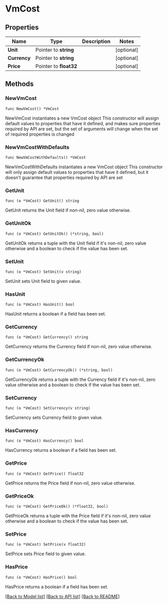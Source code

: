 # VmCost

## Properties

Name | Type | Description | Notes
------------ | ------------- | ------------- | -------------
**Unit** | Pointer to **string** |  | [optional] 
**Currency** | Pointer to **string** |  | [optional] 
**Price** | Pointer to **float32** |  | [optional] 

## Methods

### NewVmCost

`func NewVmCost() *VmCost`

NewVmCost instantiates a new VmCost object
This constructor will assign default values to properties that have it defined,
and makes sure properties required by API are set, but the set of arguments
will change when the set of required properties is changed

### NewVmCostWithDefaults

`func NewVmCostWithDefaults() *VmCost`

NewVmCostWithDefaults instantiates a new VmCost object
This constructor will only assign default values to properties that have it defined,
but it doesn't guarantee that properties required by API are set

### GetUnit

`func (o *VmCost) GetUnit() string`

GetUnit returns the Unit field if non-nil, zero value otherwise.

### GetUnitOk

`func (o *VmCost) GetUnitOk() (*string, bool)`

GetUnitOk returns a tuple with the Unit field if it's non-nil, zero value otherwise
and a boolean to check if the value has been set.

### SetUnit

`func (o *VmCost) SetUnit(v string)`

SetUnit sets Unit field to given value.

### HasUnit

`func (o *VmCost) HasUnit() bool`

HasUnit returns a boolean if a field has been set.

### GetCurrency

`func (o *VmCost) GetCurrency() string`

GetCurrency returns the Currency field if non-nil, zero value otherwise.

### GetCurrencyOk

`func (o *VmCost) GetCurrencyOk() (*string, bool)`

GetCurrencyOk returns a tuple with the Currency field if it's non-nil, zero value otherwise
and a boolean to check if the value has been set.

### SetCurrency

`func (o *VmCost) SetCurrency(v string)`

SetCurrency sets Currency field to given value.

### HasCurrency

`func (o *VmCost) HasCurrency() bool`

HasCurrency returns a boolean if a field has been set.

### GetPrice

`func (o *VmCost) GetPrice() float32`

GetPrice returns the Price field if non-nil, zero value otherwise.

### GetPriceOk

`func (o *VmCost) GetPriceOk() (*float32, bool)`

GetPriceOk returns a tuple with the Price field if it's non-nil, zero value otherwise
and a boolean to check if the value has been set.

### SetPrice

`func (o *VmCost) SetPrice(v float32)`

SetPrice sets Price field to given value.

### HasPrice

`func (o *VmCost) HasPrice() bool`

HasPrice returns a boolean if a field has been set.


[[Back to Model list]](../README.md#documentation-for-models) [[Back to API list]](../README.md#documentation-for-api-endpoints) [[Back to README]](../README.md)


